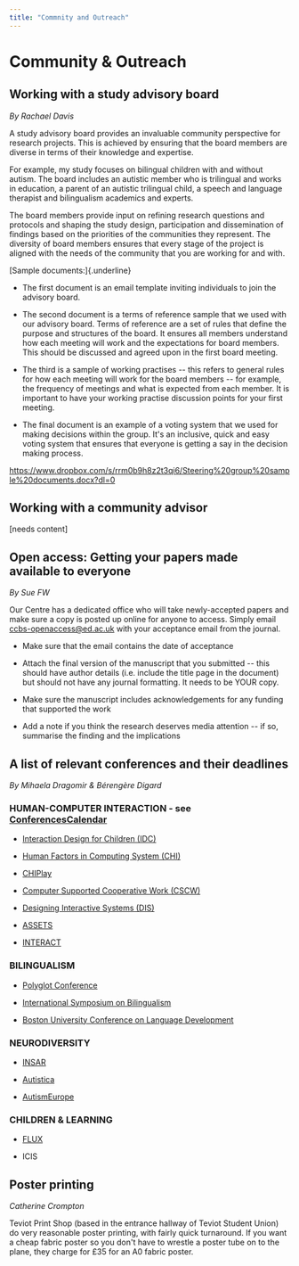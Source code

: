 ```yaml
---
title: "Commnity and Outreach"
---
```


Community & Outreach
====================

Working with a study advisory board
-----------------------------------

*By Rachael Davis*

A study advisory board provides an invaluable community perspective for
research projects. This is achieved by ensuring that the board
members are diverse in terms of their knowledge and expertise.

For example, my study focuses on bilingual children with and without
autism. The board includes an autistic member who is trilingual and
works in education, a parent of an autistic trilingual child, a speech
and language therapist and bilingualism academics and experts.

The board members provide input on refining research questions and
protocols and shaping the study design, participation and dissemination
of findings based on the priorities of the communities they represent.
The diversity of board members ensures that every stage of the project
is aligned with the needs of the community that you are working for and
with.

[Sample documents:]{.underline}

- The first document is an email template inviting individuals to join
the advisory board.

- The second document is a terms of reference sample that we used with
our advisory board. Terms of reference are a set of rules that define
the purpose and structures of the board. It ensures all members
understand how each meeting will work and the expectations for board
members. This should be discussed and agreed upon in the first board
meeting.

- The third is a sample of working practises -- this refers to general
rules for how each meeting will work for the board members -- for
example, the frequency of meetings and what is expected from each
member. It is important to have your working practise discussion points
for your first meeting.

- The final document is an example of a voting system that we used for
making decisions within the group. It's an inclusive, quick and easy
voting system that ensures that everyone is getting a say in the
decision making process.

<https://www.dropbox.com/s/rrm0b9h8z2t3qi6/Steering%20group%20sample%20documents.docx?dl=0>

Working with a community advisor
--------------------------------

\[needs content\]

Open access: Getting your papers made available to everyone
-----------------------------------------------------------

*By Sue FW*

Our Centre has a dedicated office who will take newly-accepted papers
and make sure a copy is posted up online for anyone to access. Simply
email <ccbs-openaccess@ed.ac.uk> with your acceptance email from the
journal.

-  Make sure that the email contains the date of acceptance

-  Attach the final version of the manuscript that you submitted --
   this should have author details (i.e. include the title page in the
   document) but should not have any journal formatting. It needs to be
   YOUR copy.

-  Make sure the manuscript includes acknowledgements for any funding
   that supported the work

-  Add a note if you think the research deserves media attention -- if
   so, summarise the finding and the implications

A list of relevant conferences and their deadlines
--------------------------------------------------

*By Mihaela Dragomir & Bérengère Digard*

### HUMAN-COMPUTER INTERACTION - see [ConferencesCalendar](https://sigchi.org/conferences/calendar/)

- [Interaction Design for Children (IDC)](http://idc-2018.org/)

- [Human Factors in Computing System (CHI)](http://chi2019.acm.org/)

- [CHIPlay](https://chiplay.acm.org/2018/)

- [Computer Supported Cooperative Work (CSCW)](https://cscw.acm.org/2018/)

- [Designing Interactive Systems (DIS)](http://dis2018.org/)

- [ASSETS](https://assets18.sigaccess.org/)

- [INTERACT](http://interact2019.org/)

### BILINGUALISM
- [Polyglot Conference](http://polyglotconference.com/)

- [International Symposium on Bilingualism](http://sites.psych.ualberta.ca/ISB12/)

- [Boston University Conference on Language Development](https://www.bu.edu/bucld/conference-info/schedule/)

### NEURODIVERSITY
- [INSAR](https://www.autism-insar.org/)

- [Autistica](https://www.autistica.org.uk/get-involved/research-conference)

- [AutismEurope](http://www.autismeurope-congress2019.com/en/)

### CHILDREN & LEARNING
- [FLUX](https://fluxsociety.org/)

- ICIS

Poster printing
---------------

*Catherine Crompton*

Teviot Print Shop (based in the entrance hallway of Teviot Student
Union) do very reasonable poster printing, with fairly quick turnaround.
If you want a cheap fabric poster so you don't have to wrestle a poster
tube on to the plane, they charge for £35 for an A0 fabric poster.
